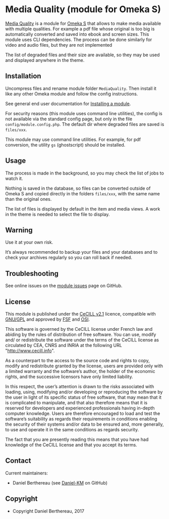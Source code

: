 Media Quality (module for Omeka S)
==================================

[Media Quality] is a module for [Omeka S] that allows to make media available
with multiple qualities. For example a pdf file whose original is too big is
automatically converted and saved into ebook and screen sizes. This module uses
CLI dependencies. The process can be done similarly for video and audio files,
but they are not implemented

The list of degraded files and their size are available, so they may be used and
displayed anywhere in the theme.


Installation
------------

Uncompress files and rename module folder `MediaQuality`. Then install it
like any other Omeka module and follow the config instructions.

See general end user documentation for [Installing a module].

For security reasons (this module uses command line utilities), the config is
not available via the standard config page, but only in the file `config/module.config.php`.
The default dir where degraded files are saved is `files/xxx`.

This module may use command line utilities. For example, for pdf conversion, the
utility `gs` (ghostscript) should be installed.


Usage
-----

The process is made in the background, so you may check the list of jobs to
watch it.

Nothing is saved in the database, so files can be converted outside of Omeka S
and copied directly in the folders `files/xxx`, with the same name than the
original ones.

The list of files is displayed by default in the item and media views. A work in
the theme is needed to select the file to display.


Warning
-------

Use it at your own risk.

It’s always recommended to backup your files and your databases and to check
your archives regularly so you can roll back if needed.


Troubleshooting
---------------

See online issues on the [module issues] page on GitHub.


License
-------

This module is published under the [CeCILL v2.1] licence, compatible with
[GNU/GPL] and approved by [FSF] and [OSI].

This software is governed by the CeCILL license under French law and abiding by
the rules of distribution of free software. You can use, modify and/ or
redistribute the software under the terms of the CeCILL license as circulated by
CEA, CNRS and INRIA at the following URL "http://www.cecill.info".

As a counterpart to the access to the source code and rights to copy, modify and
redistribute granted by the license, users are provided only with a limited
warranty and the software’s author, the holder of the economic rights, and the
successive licensors have only limited liability.

In this respect, the user’s attention is drawn to the risks associated with
loading, using, modifying and/or developing or reproducing the software by the
user in light of its specific status of free software, that may mean that it is
complicated to manipulate, and that also therefore means that it is reserved for
developers and experienced professionals having in-depth computer knowledge.
Users are therefore encouraged to load and test the software’s suitability as
regards their requirements in conditions enabling the security of their systems
and/or data to be ensured and, more generally, to use and operate it in the same
conditions as regards security.

The fact that you are presently reading this means that you have had knowledge
of the CeCILL license and that you accept its terms.


Contact
-------

Current maintainers:

* Daniel Berthereau (see [Daniel-KM] on GitHub)


Copyright
---------

* Copyright Daniel Berthereau, 2017


[Media Quality]: https://github.com/Daniel-KM/Omeka-S-module-MediaQuality
[Omeka S]: https://omeka.org/s
[Installing a module]: http://dev.omeka.org/docs/s/user-manual/modules/#installing-modules
[module issues]: https://github.com/Daniel-KM/Omeka-S-module-MediaQuality/issues
[CeCILL v2.1]: https://www.cecill.info/licences/Licence_CeCILL_V2.1-en.html
[GNU/GPL]: https://www.gnu.org/licenses/gpl-3.0.html
[FSF]: https://www.fsf.org
[OSI]: http://opensource.org
[Daniel-KM]: https://github.com/Daniel-KM "Daniel Berthereau"
